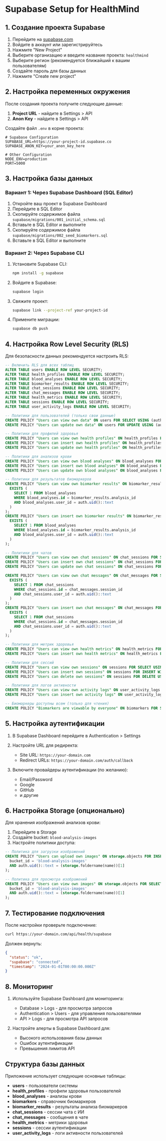 # Supabase Setup for HealthMind

## 1. Создание проекта Supabase

1. Перейдите на [supabase.com](https://supabase.com)
2. Войдите в аккаунт или зарегистрируйтесь
3. Нажмите "New Project"
4. Выберите организацию и введите название проекта: `healthmind`
5. Выберите регион (рекомендуется ближайший к вашим пользователям)
6. Создайте пароль для базы данных
7. Нажмите "Create new project"

## 2. Настройка переменных окружения

После создания проекта получите следующие данные:

1. **Project URL** - найдите в Settings > API
2. **Anon Key** - найдите в Settings > API

Создайте файл `.env` в корне проекта:

```env
# Supabase Configuration
SUPABASE_URL=https://your-project-id.supabase.co
SUPABASE_ANON_KEY=your_anon_key_here

# Other Configuration
NODE_ENV=production
PORT=5000
```

## 3. Настройка базы данных

### Вариант 1: Через Supabase Dashboard (SQL Editor)

1. Откройте ваш проект в Supabase Dashboard
2. Перейдите в SQL Editor
3. Скопируйте содержимое файла `supabase/migrations/001_initial_schema.sql`
4. Вставьте в SQL Editor и выполните
5. Скопируйте содержимое файла `supabase/migrations/002_seed_biomarkers.sql`
6. Вставьте в SQL Editor и выполните

### Вариант 2: Через Supabase CLI

1. Установите Supabase CLI:
   ```bash
   npm install -g supabase
   ```

2. Войдите в Supabase:
   ```bash
   supabase login
   ```

3. Свяжите проект:
   ```bash
   supabase link --project-ref your-project-id
   ```

4. Примените миграции:
   ```bash
   supabase db push
   ```

## 4. Настройка Row Level Security (RLS)

Для безопасности данных рекомендуется настроить RLS:

```sql
-- Включить RLS для всех таблиц
ALTER TABLE users ENABLE ROW LEVEL SECURITY;
ALTER TABLE health_profiles ENABLE ROW LEVEL SECURITY;
ALTER TABLE blood_analyses ENABLE ROW LEVEL SECURITY;
ALTER TABLE biomarker_results ENABLE ROW LEVEL SECURITY;
ALTER TABLE chat_sessions ENABLE ROW LEVEL SECURITY;
ALTER TABLE chat_messages ENABLE ROW LEVEL SECURITY;
ALTER TABLE health_metrics ENABLE ROW LEVEL SECURITY;
ALTER TABLE sessions ENABLE ROW LEVEL SECURITY;
ALTER TABLE user_activity_logs ENABLE ROW LEVEL SECURITY;

-- Политики для пользователей (только свои данные)
CREATE POLICY "Users can view own data" ON users FOR SELECT USING (auth.uid()::text = id);
CREATE POLICY "Users can update own data" ON users FOR UPDATE USING (auth.uid()::text = id);

-- Политики для профилей здоровья
CREATE POLICY "Users can view own health profiles" ON health_profiles FOR SELECT USING (auth.uid()::text = user_id);
CREATE POLICY "Users can insert own health profiles" ON health_profiles FOR INSERT WITH CHECK (auth.uid()::text = user_id);
CREATE POLICY "Users can update own health profiles" ON health_profiles FOR UPDATE USING (auth.uid()::text = user_id);

-- Политики для анализов крови
CREATE POLICY "Users can view own blood analyses" ON blood_analyses FOR SELECT USING (auth.uid()::text = user_id);
CREATE POLICY "Users can insert own blood analyses" ON blood_analyses FOR INSERT WITH CHECK (auth.uid()::text = user_id);
CREATE POLICY "Users can update own blood analyses" ON blood_analyses FOR UPDATE USING (auth.uid()::text = user_id);

-- Политики для результатов биомаркеров
CREATE POLICY "Users can view own biomarker results" ON biomarker_results FOR SELECT USING (
  EXISTS (
    SELECT 1 FROM blood_analyses 
    WHERE blood_analyses.id = biomarker_results.analysis_id 
    AND blood_analyses.user_id = auth.uid()::text
  )
);
CREATE POLICY "Users can insert own biomarker results" ON biomarker_results FOR INSERT WITH CHECK (
  EXISTS (
    SELECT 1 FROM blood_analyses 
    WHERE blood_analyses.id = biomarker_results.analysis_id 
    AND blood_analyses.user_id = auth.uid()::text
  )
);

-- Политики для чатов
CREATE POLICY "Users can view own chat sessions" ON chat_sessions FOR SELECT USING (auth.uid()::text = user_id);
CREATE POLICY "Users can insert own chat sessions" ON chat_sessions FOR INSERT WITH CHECK (auth.uid()::text = user_id);
CREATE POLICY "Users can update own chat sessions" ON chat_sessions FOR UPDATE USING (auth.uid()::text = user_id);

CREATE POLICY "Users can view own chat messages" ON chat_messages FOR SELECT USING (
  EXISTS (
    SELECT 1 FROM chat_sessions 
    WHERE chat_sessions.id = chat_messages.session_id 
    AND chat_sessions.user_id = auth.uid()::text
  )
);
CREATE POLICY "Users can insert own chat messages" ON chat_messages FOR INSERT WITH CHECK (
  EXISTS (
    SELECT 1 FROM chat_sessions 
    WHERE chat_sessions.id = chat_messages.session_id 
    AND chat_sessions.user_id = auth.uid()::text
  )
);

-- Политики для метрик здоровья
CREATE POLICY "Users can view own health metrics" ON health_metrics FOR SELECT USING (auth.uid()::text = user_id);
CREATE POLICY "Users can insert own health metrics" ON health_metrics FOR INSERT WITH CHECK (auth.uid()::text = user_id);

-- Политики для сессий
CREATE POLICY "Users can view own sessions" ON sessions FOR SELECT USING (auth.uid()::text = user_id);
CREATE POLICY "Users can insert own sessions" ON sessions FOR INSERT WITH CHECK (auth.uid()::text = user_id);
CREATE POLICY "Users can delete own sessions" ON sessions FOR DELETE USING (auth.uid()::text = user_id);

-- Политики для логов активности
CREATE POLICY "Users can view own activity logs" ON user_activity_logs FOR SELECT USING (auth.uid()::text = user_id);
CREATE POLICY "Users can insert own activity logs" ON user_activity_logs FOR INSERT WITH CHECK (auth.uid()::text = user_id);

-- Биомаркеры доступны всем (только для чтения)
CREATE POLICY "Biomarkers are viewable by everyone" ON biomarkers FOR SELECT USING (true);
```

## 5. Настройка аутентификации

1. В Supabase Dashboard перейдите в Authentication > Settings
2. Настройте URL для редиректа:
   - Site URL: `https://your-domain.com`
   - Redirect URLs: `https://your-domain.com/auth/callback`

3. Включите провайдеры аутентификации (по желанию):
   - Email/Password
   - Google
   - GitHub
   - и другие

## 6. Настройка Storage (опционально)

Для хранения изображений анализов крови:

1. Перейдите в Storage
2. Создайте bucket: `blood-analysis-images`
3. Настройте политики доступа:

```sql
-- Политика для загрузки изображений
CREATE POLICY "Users can upload own images" ON storage.objects FOR INSERT WITH CHECK (
  bucket_id = 'blood-analysis-images' 
  AND auth.uid()::text = (storage.foldername(name))[1]
);

-- Политика для просмотра изображений
CREATE POLICY "Users can view own images" ON storage.objects FOR SELECT USING (
  bucket_id = 'blood-analysis-images' 
  AND auth.uid()::text = (storage.foldername(name))[1]
);
```

## 7. Тестирование подключения

После настройки проверьте подключение:

```bash
curl https://your-domain.com/api/health/supabase
```

Должен вернуть:
```json
{
  "status": "ok",
  "supabase": "connected",
  "timestamp": "2024-01-01T00:00:00.000Z"
}
```

## 8. Мониторинг

1. Используйте Supabase Dashboard для мониторинга:
   - Database > Logs - для просмотра запросов
   - Authentication > Users - для управления пользователями
   - API > Logs - для просмотра API запросов

2. Настройте алерты в Supabase Dashboard для:
   - Высокого использования базы данных
   - Ошибок аутентификации
   - Превышения лимитов API

## Структура базы данных

Приложение использует следующие основные таблицы:

- **users** - пользователи системы
- **health_profiles** - профили здоровья пользователей
- **blood_analyses** - анализы крови
- **biomarkers** - справочник биомаркеров
- **biomarker_results** - результаты анализа биомаркеров
- **chat_sessions** - сессии чата с ИИ
- **chat_messages** - сообщения в чате
- **health_metrics** - метрики здоровья
- **sessions** - сессии аутентификации
- **user_activity_logs** - логи активности пользователей
